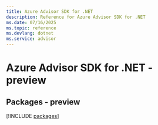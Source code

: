 ```yaml
---
title: Azure Advisor SDK for .NET
description: Reference for Azure Advisor SDK for .NET
ms.date: 07/16/2025
ms.topic: reference
ms.devlang: dotnet
ms.service: advisor
---
```

# Azure Advisor SDK for .NET - preview
## Packages - preview
[!INCLUDE [packages](advisor-index.md)]